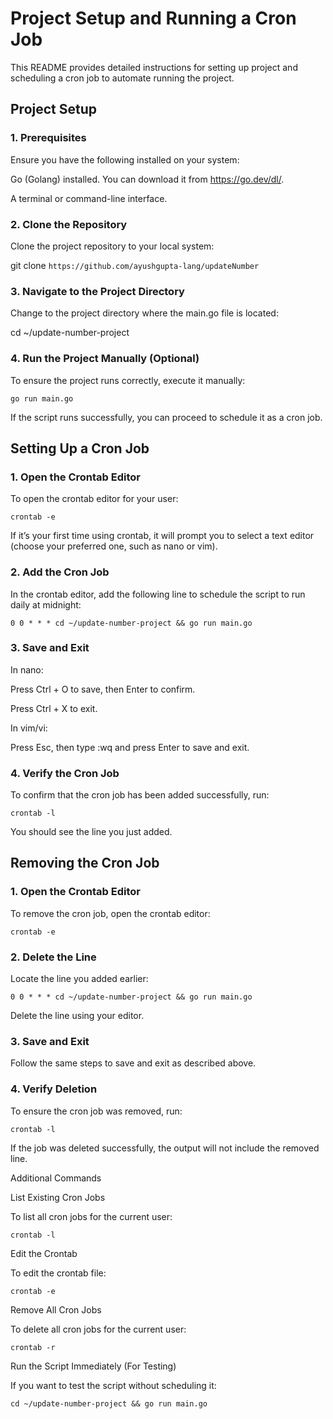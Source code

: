 # Project Setup and Running a Cron Job

This README provides detailed instructions for setting up project and scheduling a cron job to automate running the project.

## Project Setup

### 1. Prerequisites

Ensure you have the following installed on your system:

Go (Golang) installed. You can download it from https://go.dev/dl/.

A terminal or command-line interface.

### 2. Clone the Repository

Clone the project repository to your local system:

git clone `https://github.com/ayushgupta-lang/updateNumber`


###  3. Navigate to the Project Directory

Change to the project directory where the main.go file is located:

cd ~/update-number-project

### 4. Run the Project Manually (Optional)

To ensure the project runs correctly, execute it manually:

`go run main.go`

If the script runs successfully, you can proceed to schedule it as a cron job.

## Setting Up a Cron Job

### 1. Open the Crontab Editor

To open the crontab editor for your user:

`crontab -e`

If it’s your first time using crontab, it will prompt you to select a text editor (choose your preferred one, such as nano or vim).

### 2. Add the Cron Job

In the crontab editor, add the following line to schedule the script to run daily at midnight:

`0 0 * * * cd ~/update-number-project && go run main.go`

### 3. Save and Exit

In nano:

Press Ctrl + O to save, then Enter to confirm.

Press Ctrl + X to exit.

In vim/vi:

Press Esc, then type :wq and press Enter to save and exit.

### 4. Verify the Cron Job

To confirm that the cron job has been added successfully, run:

`crontab -l`

You should see the line you just added.

## Removing the Cron Job

### 1. Open the Crontab Editor

To remove the cron job, open the crontab editor:

`crontab -e`

### 2. Delete the Line

Locate the line you added earlier:

`0 0 * * * cd ~/update-number-project && go run main.go`

Delete the line using your editor.

### 3. Save and Exit

Follow the same steps to save and exit as described above.

### 4. Verify Deletion

To ensure the cron job was removed, run:

`crontab -l`

If the job was deleted successfully, the output will not include the removed line.

Additional Commands

List Existing Cron Jobs

To list all cron jobs for the current user:

`crontab -l`

Edit the Crontab

To edit the crontab file:

`crontab -e`

Remove All Cron Jobs

To delete all cron jobs for the current user:

`crontab -r`

Run the Script Immediately (For Testing)

If you want to test the script without scheduling it:

`cd ~/update-number-project && go run main.go`